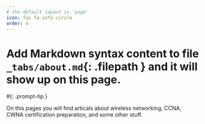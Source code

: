 ```yaml
---
# the default layout is 'page'
icon: fas fa-info-circle
order: 4
---
```


>
# Add Markdown syntax content to file `_tabs/about.md`{: .filepath } and it will show up on this page.
#{: .prompt-tip }

On this pages you will find articals about wireless networking, CCNA, CWNA certification preparation, and some other stuff. 
